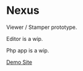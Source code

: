 # Nexus 

Viewer / Stamper prototype.

Editor is a wip.

Php app is a wip.

[Demo Site](https://i-is-as-i-does.github.io/Nexus-Prototype/)


